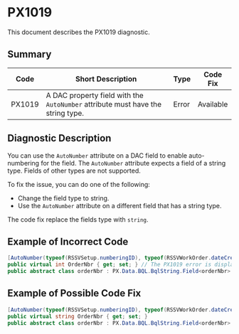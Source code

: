 # PX1019
This document describes the PX1019 diagnostic.

## Summary

| Code   | Short Description                                                                                                | Type  | Code Fix    | 
| ------ | ---------------------------------------------------------------------------------------------------------------- | ----- | ----------- | 
| PX1019 | A DAC property field with the `AutoNumber` attribute must have the string type.                                  | Error | Available   |

## Diagnostic Description
You can use the `AutoNumber` attribute on a DAC field to enable auto-numbering for the field. The `AutoNumber` attribute expects a field of a string type. Fields of other types are not supported.

To fix the issue, you can do one of the following:
 - Change the field type to string.
 - Use the `AutoNumber` attribute on a different field that has a string type.

The code fix replace the fields type with `string`.

## Example of Incorrect Code

```C#
[AutoNumber(typeof(RSSVSetup.numberingID), typeof(RSSVWorkOrder.dateCreated))]
public virtual int OrderNbr { get; set; } // The PX1019 error is displayed for this line.
public abstract class orderNbr : PX.Data.BQL.BqlString.Field<orderNbr> { }
```

## Example of Possible Code Fix

```C#
[AutoNumber(typeof(RSSVSetup.numberingID), typeof(RSSVWorkOrder.dateCreated))]
public virtual string OrderNbr { get; set; }
public abstract class orderNbr : PX.Data.BQL.BqlString.Field<orderNbr> { }
```